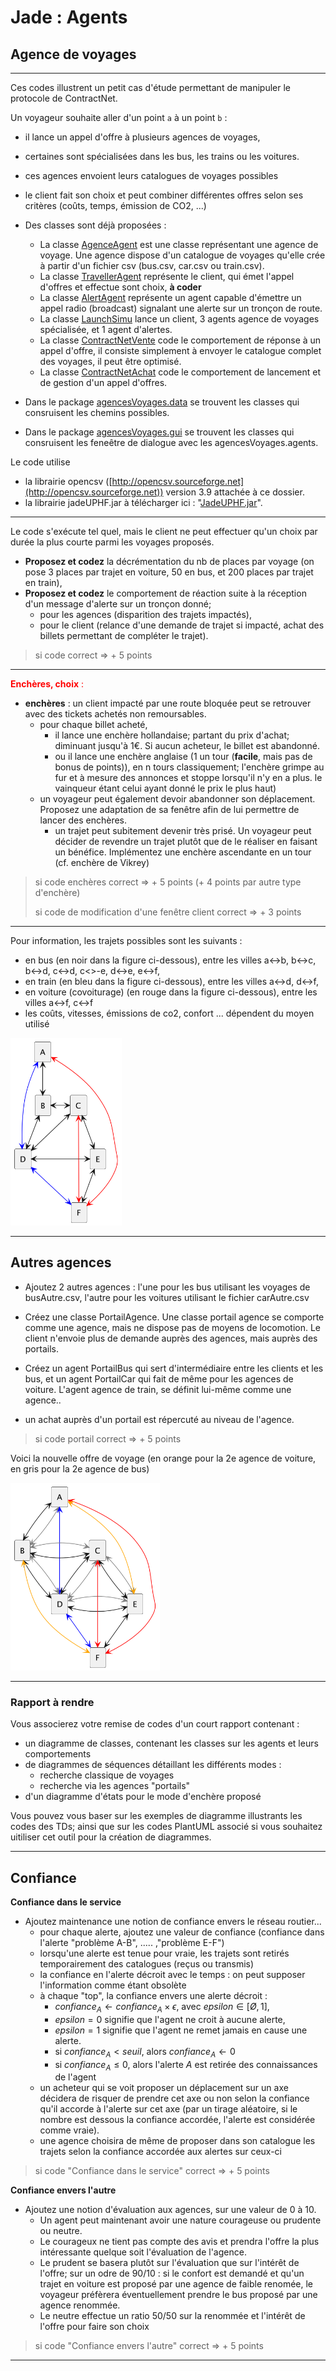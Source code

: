 # Jade : Agents

## Agence de voyages

---

Ces codes illustrent un petit cas d'étude permettant de manipuler le protocole de ContractNet.

Un voyageur souhaite aller d'un point `a` à un point `b` :

- il lance un appel d'offre à plusieurs agences de voyages,
- certaines sont spécialisées dans les bus, les trains ou les voitures.
- ces agences envoient leurs catalogues de voyages possibles
- le client fait son choix et peut combiner différentes offres selon ses critères (coûts, temps, émission de CO2, ...)


- Des classes sont déjà proposées :
    - La classe [AgenceAgent](https://github.com/EmmanuelADAM/jade/blob/master/agentsVoyage/agents/AgenceAgent.java) est
      une classe représentant une agence de voyage. Une agence dispose d'un catalogue de voyages qu'elle crée à partir
      d'un fichier csv (bus.csv, car.csv ou train.csv).
    - La
      classe [TravellerAgent](https://github.com/EmmanuelADAM/jade/blob/master/agentsVoyage/agents/TravellerAgent.java)
      représente le client, qui émet l'appel d'offres et effectue sont choix, **à coder**
    - La classe [AlertAgent](https://github.com/EmmanuelADAM/jade/blob/master/agentsVoyage/agents/AlertAgent.java)
      représente un agent capable d'émettre un appel radio (broadcast) signalant une alerte sur un tronçon de route.
    - La classe [LaunchSimu](https://github.com/EmmanuelADAM/jade/blob/master/agentsVoyage/launch/LaunchSimu.java) lance
      un client, 3 agents agence de voyages spécialisée, et 1 agent d'alertes.
    - La
      classe [ContractNetVente](https://github.com/EmmanuelADAM/jade/blob/master/agentsVoyage/comportements/ContractNetVente.java)
      code le comportement de réponse à un appel d'offre, il consiste simplement à envoyer le catalogue complet des
      voyages, il peut être optimisé.
    - La
      classe [ContractNetAchat](https://github.com/EmmanuelADAM/jade/blob/master/agentsVoyage/comportements/ContractNetAchat.java)
      code le comportement de lancement et de gestion d'un appel d'offres.

- Dans le package [agencesVoyages.data](https://github.com/EmmanuelADAM/jade/tree/master/agentsVoyage/data) se trouvent
  les classes qui consruisent les chemins possibles.
- Dans le package [agencesVoyages.gui](https://github.com/EmmanuelADAM/jade/tree/master/agentsVoyage/gui) se trouvent
  les classes qui consruisent les feneêtre de dialogue avec les agencesVoyages.agents.

Le code utilise

- la librairie opencsv ([http://opencsv.sourceforge.net](http://opencsv.sourceforge.net)) version 3.9 attachée à ce
  dossier.
- la librairie jadeUPHF.jar à télécharger ici :  "[JadeUPHF.jar](https://github.com/EmmanuelADAM/JadeUPHF/blob/master/JadeUPHF.jar)".

-----
Le code s'exécute tel quel, mais le client ne peut effectuer qu'un choix par durée la plus courte parmi les voyages
proposés.

- **Proposez et codez** la décrémentation du nb de places par voyage (on pose 3 places par trajet en voiture, 50 en bus,
  et 200 places par trajet en train),
- **Proposez et codez** le comportement de réaction suite à la réception d'un message d'alerte sur un tronçon donné;
    - pour les agences (disparition des trajets impactés),
    - pour le client (relance d'une demande de trajet si impacté, achat des billets permettant de compléter le trajet).

> si code correct => + 5 points

-----

<span style='color:red'>**Enchères, choix** : </span>

- **enchères** : un client impacté par une route bloquée peut se retrouver avec des tickets achetés non remoursables.
    - pour chaque billet acheté,
        - il lance une enchère hollandaise; partant du prix d'achat; diminuant jusqu'à 1€. Si aucun acheteur, le billet
          est abandonné.
        - ou il lance une enchère anglaise (1 un tour (**facile**, mais pas de bonus de points)), en n tours
          classiquement; l'enchère grimpe au fur et à mesure des annonces et stoppe lorsqu'il n'y en a plus. le
          vainqueur étant celui ayant donné le prix le plus haut)
    - un voyageur peut également devoir abandonner son déplacement. Proposez une adaptation de sa fenêtre afin de lui
      permettre de lancer des enchères.
        - un trajet peut subitement devenir très prisé. Un voyageur peut décider de revendre un trajet plutôt que de le
          réaliser en faisant un bénéfice. Implémentez une enchère ascendante en un tour (cf. enchère de Vikrey)

> si code enchères correct => + 5 points (+ 4 points par autre type d'enchère)
>
> si code de modification d'une fenêtre client correct => + 3 points

---

Pour information, les trajets possibles sont les suivants :

- en bus (en noir dans la figure ci-dessous), entre les villes a<->b, b<->c, b<->d, c<->d, c<>-e, d<->e, e<->f,
- en train (en bleu dans la figure ci-dessous), entre les villes a<->d, d<->f,
- en voiture (covoiturage) (en rouge dans la figure ci-dessous), entre les villes a<->f, c<->f
- les coûts, vitesses, émissions de co2, confort ... dépendent du moyen utilisé


<!-- note, pour plantUml, ci-dessous retirer les espaces entre des tirets -- et le signe > 
```
@startuml trajetsV1
hide empty description
rectangle A
rectangle B
rectangle C
rectangle D
rectangle E
rectangle F
A <-- > B
A <-[#blue]> D
B <-> C
B <-> D
C <-- > D
C <-> E
D <-> E
D <-[#blue]> F
A <-[#red]> F 
C <-[#red]> F 
E <-- > F


@enduml 
```

-->

<img src="trajetsV1.png" alt="reseau v2" height="300"/>



---

## Autres agences

- Ajoutez 2 autres agences : l'une pour les bus utilisant les voyages de busAutre.csv, l'autre pour les voitures
  utilisant le fichier carAutre.csv
- Créez une classe PortailAgence. Une classe portail agence se comporte comme une agence, mais ne dispose pas de moyens
  de locomotion. Le client n'envoie plus de demande auprès des agences, mais auprès des portails.
- Créez un agent PortailBus qui sert d'intermédiaire entre les clients et les bus, et un agent PortailCar qui fait de
  même pour les agences de voiture. L'agent agence de train, se définit lui-même comme une agence..

- un achat auprès d'un portail est répercuté au niveau de l'agence.

> si code portail correct => + 5 points

Voici la nouvelle offre de voyage (en orange pour la 2e agence de voiture, en gris pour la 2e agence de bus)

<!-- note, pour plantUml, ci-dessous retirer les espaces entre deux tirets -- et le signe > 
```
@startuml trajetsV2
hide empty description
rectangle A
rectangle B
rectangle C
rectangle D
rectangle E
rectangle F
A <-- > B
A <--[#grey]> B
A <-[#blue]> D
B <-> C
B <-[#grey]> C
B <-> D
B <-[#grey]> D
C <-- > D
C <--[#grey]> D
C <-> E
C <-[#grey]> E
D <-> E
D <-[#grey]> E
D <-[#blue]> F
A <-[#red]> F
C <-[#red]> F
E <-- > F
B <--[#orange]> F
A <--[#orange]> E


@enduml
```

-->

<img src="trajetsV2.png" alt="reseau v2" height="300"/>


---
### Rapport à rendre

Vous associerez votre remise de codes d'un court rapport contenant :
- un diagramme de classes, contenant les classes sur les agents et leurs comportements
- de diagrammes de séquences détaillant les différents modes :
    - recherche classique de voyages
    - recherche via les agences "portails"
- d'un diagramme d'états pour le mode d'enchère proposé

Vous pouvez vous baser sur les exemples de diagramme illustrants les codes des TDs; ainsi que sur les codes PlantUML associé si vous souhaitez uitiliser cet outil pour la création de diagrammes.


---

## Confiance

**Confiance dans le service**

- Ajoutez maintenance une notion de confiance envers le réseau routier...
    - pour chaque alerte, ajoutez une valeur de confiance (confiance dans l'alerte "problème A-B", ..... ,"problème E-F")
    - lorsqu'une alerte est tenue pour vraie, les trajets sont retirés temporairement des catalogues (reçus ou transmis)
    - la confiance en l'alerte décroit avec le temps : on peut supposer l'information comme étant obsolète
    - à chaque "top", la confiance envers une alerte décroit : 
      - $confiance_A \gets confiance_A \times \epsilon$, avec $epsilon \in [Ø,1]$,
      - $epsilon = 0$ signifie que l'agent ne croit à aucune alerte,
      - $epsilon = 1$ signifie que l'agent ne remet jamais en cause une alerte.
      - si $confiance_A < seuil$, alors $confiance_A \gets 0$
      - si $confiance_A \leq 0$, alors l'alerte $A$ est retirée des connaissances de l'agent
    - un acheteur qui se voit proposer un déplacement sur un axe décidera de risquer de prendre cet axe ou non selon la
      confiance qu'il accorde à l'alerte sur cet axe (par un tirage aléatoire, si le nombre est dessous la confiance 
      accordée, l'alerte est considérée comme vraie).
    - une agence choisira de même de proposer dans son catalogue les trajets selon la confiance accordée aux alertes 
      sur ceux-ci

> si code "Confiance dans le service" correct => + 5 points

**Confiance envers l'autre**

- Ajoutez une notion d'évaluation aux agences, sur une valeur de 0 à 10.
    - Un agent peut maintenant avoir une nature courageuse ou prudente ou neutre.
    - Le courageux ne tient pas compte des avis et prendra l'offre la plus intéressante quelque soit l'évaluation de
      l'agence.
    - Le prudent se basera plutôt sur l'évaluation que sur l'intérêt de l'offre; sur un odre de 90/10 : si le confort
      est demandé et qu'un trajet en voiture est proposé par une agence de faible renomée, le voyageur préfèrera
      éventuellement prendre le bus proposé par une agence renommée.
    - Le neutre effectue un ratio 50/50 sur la renommée et l'intérêt de l'offre pour faire son choix

> si code "Confiance envers l'autre" correct => + 5 points

---

